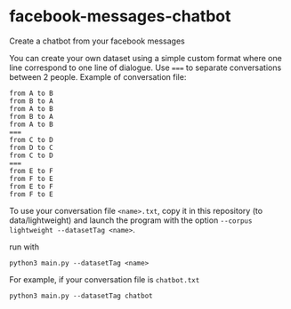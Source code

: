 # facebook-messages-chatbot
Create a chatbot from your facebook messages


You can create your own dataset using a simple custom format where one line correspond to one line of dialogue. Use `===` to separate conversations between 2 people. Example of conversation file:


```
from A to B
from B to A
from A to B
from B to A
from A to B
===
from C to D
from D to C
from C to D
===
from E to F
from F to E
from E to F
from F to E
```

To use your conversation file `<name>.txt`, copy it in this repository (to data/lightweight) and launch the program with the option `--corpus lightweight --datasetTag <name>`.

run with 
```
python3 main.py --datasetTag <name>
```

For example, if your conversation file is `chatbot.txt`
```
python3 main.py --datasetTag chatbot
```
